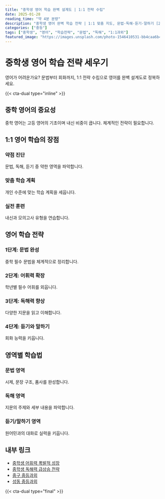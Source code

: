 ```yaml
---
title: "중학생 영어 학습 완벽 설계도 | 1:1 전략 수립"
date: 2025-01-28
reading_time: "약 4분 분량"
description: "중학생 영어 완벽 학습 전략 | 1:1 맞춤 지도, 문법·독해·듣기·말하기 [2025년]"
categories: ["중등"]
tags: ["중학생", "영어", "학습전략", "문법", "독해", "1:1과외"]
featured_image: "https://images.unsplash.com/photo-1546410531-bb4caa6b424d?w=1200&h=630&fit=crop"
---
```


# 중학생 영어 학습 전략 세우기

영어가 어려운가요? 문법부터 회화까지, 1:1 전략 수립으로 영어를 완벽 설계도로 정복하세요.

{{< cta-dual type="inline" >}}

## 중학 영어의 중요성

중학 영어는 고등 영어의 기초이며 내신 비중이 큽니다. 체계적인 전략이 필요합니다.

## 1:1 영어 학습의 장점

### 약점 진단
문법, 독해, 듣기 중 약한 영역을 파악합니다.

### 맞춤 학습 계획
개인 수준에 맞는 학습 계획을 세웁니다.

### 실전 훈련
내신과 모의고사 유형을 연습합니다.

## 영어 학습 전략

### 1단계: 문법 완성
중학 필수 문법을 체계적으로 정리합니다.

### 2단계: 어휘력 확장
학년별 필수 어휘를 외웁니다.

### 3단계: 독해력 향상
다양한 지문을 읽고 이해합니다.

### 4단계: 듣기와 말하기
회화 능력을 키웁니다.

## 영역별 학습법

### 문법 영역
시제, 문장 구조, 품사를 완성합니다.

### 독해 영역
지문의 주제와 세부 내용을 파악합니다.

### 듣기/말하기 영역
원어민과의 대화로 실력을 키웁니다.

## 내부 링크
- [중학생 어휘력 폭발적 성장](../../middle/middle-vocabulary/)
- [중학생 독해력 급상승 전략](../../middle/middle-reading-comprehension/)
- [중구 중등과외](../../local/junggu-middle/)
- [성동 중등과외](../../local/seongdong-middle/)

{{< cta-dual type="final" >}}

